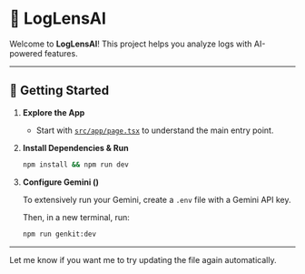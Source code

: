 # 🚀 LogLensAI

Welcome to **LogLensAI**! This project helps you analyze logs with AI-powered features.

---

## 🏁 Getting Started

1. **Explore the App**
   - Start with [`src/app/page.tsx`](src/app/page.tsx) to understand the main entry point.

2. **Install Dependencies & Run**
   ```bash
   npm install && npm run dev
   ```

3. **Configure Gemini ()**

   To extensively run your Gemini, create a `.env` file with a Gemini API key.

   Then, in a new terminal, run:

   ```bash
   npm run genkit:dev
   ```

---

Let me know if you want me to try updating the file again automatically.